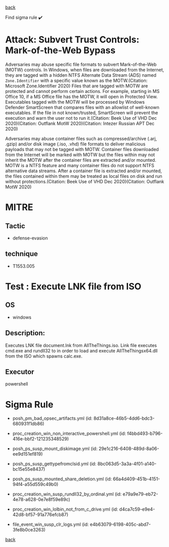 
[back](../index.md)

Find sigma rule :heavy_check_mark: 

# Attack: Subvert Trust Controls: Mark-of-the-Web Bypass 

Adversaries may abuse specific file formats to subvert Mark-of-the-Web (MOTW) controls. In Windows, when files are downloaded from the Internet, they are tagged with a hidden NTFS Alternate Data Stream (ADS) named <code>Zone.Identifier</code> with a specific value known as the MOTW.(Citation: Microsoft Zone.Identifier 2020) Files that are tagged with MOTW are protected and cannot perform certain actions. For example, starting in MS Office 10, if a MS Office file has the MOTW, it will open in Protected View. Executables tagged with the MOTW will be processed by Windows Defender SmartScreen that compares files with an allowlist of well-known executables. If the file in not known/trusted, SmartScreen will prevent the execution and warn the user not to run it.(Citation: Beek Use of VHD Dec 2020)(Citation: Outflank MotW 2020)(Citation: Intezer Russian APT Dec 2020)

Adversaries may abuse container files such as compressed/archive (.arj, .gzip) and/or disk image (.iso, .vhd) file formats to deliver malicious payloads that may not be tagged with MOTW. Container files downloaded from the Internet will be marked with MOTW but the files within may not inherit the MOTW after the container files are extracted and/or mounted. MOTW is a NTFS feature and many container files do not support NTFS alternative data streams. After a container file is extracted and/or mounted, the files contained within them may be treated as local files on disk and run without protections.(Citation: Beek Use of VHD Dec 2020)(Citation: Outflank MotW 2020)

# MITRE
## Tactic
  - defense-evasion


## technique
  - T1553.005


# Test : Execute LNK file from ISO
## OS
  - windows


## Description:
Executes LNK file document.lnk from AllTheThings.iso. Link file executes cmd.exe and rundll32 to in order to load and execute AllTheThingsx64.dll from the ISO which spawns calc.exe.


## Executor
powershell

# Sigma Rule
 - posh_pm_bad_opsec_artifacts.yml (id: 8d31a8ce-46b5-4dd6-bdc3-680931f1db86)

 - proc_creation_win_non_interactive_powershell.yml (id: f4bbd493-b796-416e-bbf2-121235348529)

 - posh_ps_susp_mount_diskimage.yml (id: 29e1c216-6408-489d-8a06-ee9d151ef819)

 - posh_ps_susp_gettypefromclsid.yml (id: 8bc063d5-3a3a-4f01-a140-bc15e55e8437)

 - posh_ps_susp_mounted_share_deletion.yml (id: 66a4d409-451b-4151-94f4-a55d559c49b0)

 - proc_creation_win_susp_rundll32_by_ordinal.yml (id: e79a9e79-eb72-4e78-a628-0e7e8f59e89c)

 - proc_creation_win_lolbin_not_from_c_drive.yml (id: d4ca7c59-e9e4-42d8-bf57-91a776efcb87)

 - file_event_win_susp_clr_logs.yml (id: e4b63079-6198-405c-abd7-3fe8b0ce3263)



[back](../index.md)
